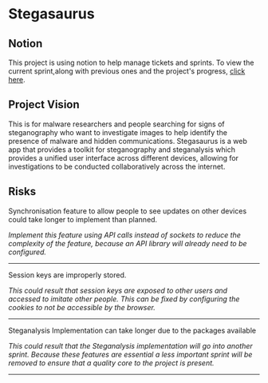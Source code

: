 # Stegasaurus
## Notion
This project is using notion to help manage tickets and sprints. To view the current sprint,along with previous ones and the project's progress, [click here](https://stegasaurus.notion.site/Project-State-577874af1cb542309b7066f52f9c30a6).
## Project Vision

This is for malware researchers and people searching for signs of steganography who want to investigate images to help identify the presence of malware and hidden communications. Stegasaurus is a web app that provides a toolkit for steganography and steganalysis which provides a unified user interface across different devices, allowing for investigations to be conducted collaboratively across the internet.


## Risks

Synchronisation feature to allow people to see updates on other devices could take longer to implement than planned.

*Implement this feature using API calls instead of sockets to reduce the complexity of the feature, because an API library will already need to be configured.*

---

Session keys are improperly stored.

*This could result that session keys are exposed to other users and accessed to imitate other people. This can be fixed by configuring the cookies to not be accessible by the browser.*

---

Steganalysis Implementation can take longer due to the packages available

*This could result that the Steganalysis implementation will go into another sprint. Because these features are essential a less important sprint will be removed to ensure that a quality core to the project is present.*

---